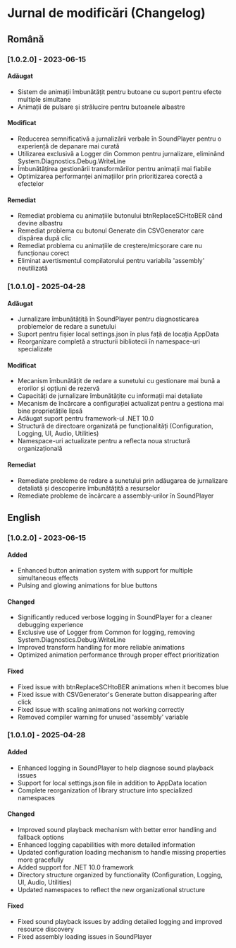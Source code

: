 # Jurnal de modificări (Changelog)

## Română

### [1.0.2.0] - 2023-06-15

#### Adăugat
- Sistem de animații îmbunătățit pentru butoane cu suport pentru efecte multiple simultane
- Animații de pulsare și strălucire pentru butoanele albastre

#### Modificat
- Reducerea semnificativă a jurnalizării verbale în SoundPlayer pentru o experiență de depanare mai curată
- Utilizarea exclusivă a Logger din Common pentru jurnalizare, eliminând System.Diagnostics.Debug.WriteLine
- Îmbunătățirea gestionării transformărilor pentru animații mai fiabile
- Optimizarea performanței animațiilor prin prioritizarea corectă a efectelor

#### Remediat
- Remediat problema cu animațiile butonului btnReplaceSCHtoBER când devine albastru
- Remediat problema cu butonul Generate din CSVGenerator care dispărea după clic
- Remediat problema cu animațiile de creștere/micșorare care nu funcționau corect
- Eliminat avertismentul compilatorului pentru variabila 'assembly' neutilizată

### [1.0.1.0] - 2025-04-28

#### Adăugat
- Jurnalizare îmbunătățită în SoundPlayer pentru diagnosticarea problemelor de redare a sunetului
- Suport pentru fișier local settings.json în plus față de locația AppData
- Reorganizare completă a structurii bibliotecii în namespace-uri specializate

#### Modificat
- Mecanism îmbunătățit de redare a sunetului cu gestionare mai bună a erorilor și opțiuni de rezervă
- Capacități de jurnalizare îmbunătățite cu informații mai detaliate
- Mecanism de încărcare a configurației actualizat pentru a gestiona mai bine proprietățile lipsă
- Adăugat suport pentru framework-ul .NET 10.0
- Structură de directoare organizată pe funcționalități (Configuration, Logging, UI, Audio, Utilities)
- Namespace-uri actualizate pentru a reflecta noua structură organizațională

#### Remediat
- Remediate probleme de redare a sunetului prin adăugarea de jurnalizare detaliată și descoperire îmbunătățită a resurselor
- Remediate probleme de încărcare a assembly-urilor în SoundPlayer

## English

### [1.0.2.0] - 2023-06-15

#### Added
- Enhanced button animation system with support for multiple simultaneous effects
- Pulsing and glowing animations for blue buttons

#### Changed
- Significantly reduced verbose logging in SoundPlayer for a cleaner debugging experience
- Exclusive use of Logger from Common for logging, removing System.Diagnostics.Debug.WriteLine
- Improved transform handling for more reliable animations
- Optimized animation performance through proper effect prioritization

#### Fixed
- Fixed issue with btnReplaceSCHtoBER animations when it becomes blue
- Fixed issue with CSVGenerator's Generate button disappearing after click
- Fixed issue with scaling animations not working correctly
- Removed compiler warning for unused 'assembly' variable

### [1.0.1.0] - 2025-04-28

#### Added
- Enhanced logging in SoundPlayer to help diagnose sound playback issues
- Support for local settings.json file in addition to AppData location
- Complete reorganization of library structure into specialized namespaces

#### Changed
- Improved sound playback mechanism with better error handling and fallback options
- Enhanced logging capabilities with more detailed information
- Updated configuration loading mechanism to handle missing properties more gracefully
- Added support for .NET 10.0 framework
- Directory structure organized by functionality (Configuration, Logging, UI, Audio, Utilities)
- Updated namespaces to reflect the new organizational structure

#### Fixed
- Fixed sound playback issues by adding detailed logging and improved resource discovery
- Fixed assembly loading issues in SoundPlayer
